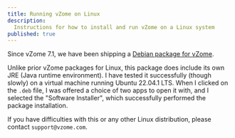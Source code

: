 ```yaml
---
title: Running vZome on Linux
description:
  Instructions for how to install and run vZome on a Linux system
published: true
---
```


Since vZome 7.1, we have been shipping a [Debian package for vZome](https://www.vzome.com/download/7.1/latest/linux/vZome-Linux-7.1.deb).

Unlike prior vZome packages for Linux, this package does include its own JRE (Java runtime environment).  I have tested it successfully (though slowly) on a virtual machine running Ubuntu 22.04.1 LTS.  When I clicked on the `.deb` file, I was offered a choice of two apps to open it with, and I selected the "Software Installer", which successfully performed the package installation.

If you have difficulties with this or any other Linux distribution, please contact `support@vzome.com`.
